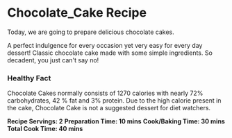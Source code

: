 # Chocolate_Cake Recipe 
Today, we are going to prepare delicious chocolate cakes.

A perfect indulgence for every occasion yet very easy for every day dessert! Classic chocolate  cake made with some simple ingredients. So decadent, you just can't say no!

### Healthy Fact 
Chocolate Cakes normally consists of 1270 calories with nearly 72% carbohydrates, 42 % fat and 3% protein. Due to the high calorie present in the cake, Chocolate Cake is not a suggested dessert for diet watchers.


**Recipe Servings: 2**
**Preparation Time: 10 mins**
**Cook/Baking Time: 30 mins**
**Total Cook Time: 40 mins**
